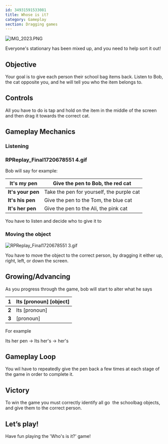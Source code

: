 ```yaml
---
id: 34931591533081
title: Whose is it?
category: Gameplay
section: Dragging games
---
```

![IMG_2023.PNG](https://help.studycat.com/hc/article_attachments/34966103260825)

Everyone's stationary has been mixed up, and you need to help sort it out!

Objective
---------

Your goal is to give each person their school bag items back. Listen to Bob, the cat opposite you, and he will tell you who the item belongs to.

Controls
--------

All you have to do is tap and hold on the item in the middle of the screen and then drag it towards the correct cat.

Gameplay Mechanics
------------------

### Listening

### RPReplay_Final1720678551 4.gif

Bob will say for example:

| **It's my pen** | Give the pen to Bob, the red cat |
| --- | --- |
| **It's your pen** | Take the pen for yourself, the purple cat |
| **It's his pen** | Give the pen to the Tom, the blue cat |
| **It's her pen** | Give the pen to the Ali, the pink cat |

You have to listen and decide who to give it to

### Moving the object

![RPReplay_Final1720678551 3.gif](https://help.studycat.com/hc/article_attachments/34966668424601)

You have to move the object to the correct person, by dragging it either up, right, left, or down the screen.

Growing/Advancing
-----------------

As you progress through the game, bob will start to alter what he says

| **1** | Its [pronoun] [object] |
| --- | --- |
| **2** | Its [pronoun] |
| **3** | [pronoun] |

For example

Its her pen -> Its her's -> her's

Gameplay Loop
-------------

You wil have to repeatedly give the pen back a few times at each stage of the game in order to complete it.

Victory
-------

To win the game you must correctly identify all go  the schoolbag objects, and give them to the correct person.

Let’s play!
-----------

Have fun playing the 'Who's is it?' game!